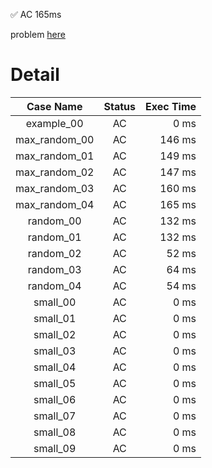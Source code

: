 ✅  AC  165ms

problem [here](https://judge.yosupo.jp/problem/staticrmq)

# Detail

| Case Name | Status | Exec Time |
|:---------:|:------:|---------:|
| example_00 | AC | 0 ms |
| max_random_00 | AC | 146 ms |
| max_random_01 | AC | 149 ms |
| max_random_02 | AC | 147 ms |
| max_random_03 | AC | 160 ms |
| max_random_04 | AC | 165 ms |
| random_00 | AC | 132 ms |
| random_01 | AC | 132 ms |
| random_02 | AC | 52 ms |
| random_03 | AC | 64 ms |
| random_04 | AC | 54 ms |
| small_00 | AC | 0 ms |
| small_01 | AC | 0 ms |
| small_02 | AC | 0 ms |
| small_03 | AC | 0 ms |
| small_04 | AC | 0 ms |
| small_05 | AC | 0 ms |
| small_06 | AC | 0 ms |
| small_07 | AC | 0 ms |
| small_08 | AC | 0 ms |
| small_09 | AC | 0 ms |


